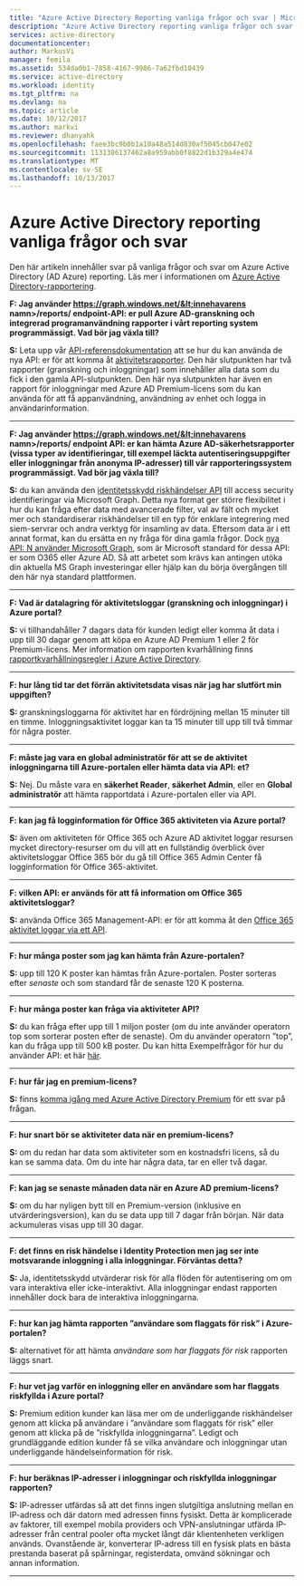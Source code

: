 ```yaml
---
title: "Azure Active Directory Reporting vanliga frågor och svar | Microsoft Docs"
description: "Azure Active Directory reporting vanliga frågor och svar."
services: active-directory
documentationcenter: 
author: MarkusVi
manager: femila
ms.assetid: 534da0b1-7858-4167-9986-7a62fbd10439
ms.service: active-directory
ms.workload: identity
ms.tgt_pltfrm: na
ms.devlang: na
ms.topic: article
ms.date: 10/12/2017
ms.author: markvi
ms.reviewer: dhanyahk
ms.openlocfilehash: faee3bc9b0b1a10a48a514d830af5045cb047e02
ms.sourcegitcommit: 1131386137462a8a959abb0f8822d1b329a4e474
ms.translationtype: MT
ms.contentlocale: sv-SE
ms.lasthandoff: 10/13/2017
---
```

# <a name="azure-active-directory-reporting-faq"></a>Azure Active Directory reporting vanliga frågor och svar

Den här artikeln innehåller svar på vanliga frågor och svar om Azure Active Directory (AD Azure) reporting. Läs mer i informationen om [Azure Active Directory-rapportering](active-directory-reporting-azure-portal.md). 

**F: Jag använder https://graph.windows.net/&lt;innehavarens namn&gt;/reports/ endpoint-API: er pull Azure AD-granskning och integrerad programanvändning rapporter i vårt reporting system programmässigt. Vad bör jag växla till?**

**S:** Leta upp vår [API-referensdokumentation](https://developer.microsoft.com/graph/) att se hur du kan använda de nya API: er för att komma åt [aktivitetsrapporter](https://docs.microsoft.com/azure/active-directory/active-directory-reporting-api-getting-started-azure-portal). Den här slutpunkten har två rapporter (granskning och inloggningar) som innehåller alla data som du fick i den gamla API-slutpunkten. Den här nya slutpunkten har även en rapport för inloggningar med Azure AD Premium-licens som du kan använda för att få appanvändning, användning av enhet och logga in användarinformation.


--- 

**F: Jag använder https://graph.windows.net/&lt;innehavarens namn&gt;/reports/ endpoint API: er kan hämta Azure AD-säkerhetsrapporter (vissa typer av identifieringar, till exempel läckta autentiseringsuppgifter eller inloggningar från anonyma IP-adresser) till vår rapporteringssystem programmässigt. Vad bör jag växla till?**

**S:** du kan använda den [identitetsskydd riskhändelser API](active-directory-identityprotection-graph-getting-started.md) till access security identifieringar via Microsoft Graph. Detta nya format ger större flexibilitet i hur du kan fråga efter data med avancerade filter, val av fält och mycket mer och standardiserar riskhändelser till en typ för enklare integrering med siem-servrar och andra verktyg för insamling av data. Eftersom data är i ett annat format, kan du ersätta en ny fråga för dina gamla frågor. Dock [nya API: N använder Microsoft Graph](https://developer.microsoft.com/graph/docs/api-reference/beta/resources/identityriskevent), som är Microsoft standard för dessa API: er som O365 eller Azure AD. Så att arbetet som krävs kan antingen utöka din aktuella MS Graph investeringar eller hjälp kan du börja övergången till den här nya standard plattformen.

--- 

**F: Vad är datalagring för aktivitetsloggar (granskning och inloggningar) i Azure portal?** 

**S:** vi tillhandahåller 7 dagars data för kunden ledigt eller komma åt data i upp till 30 dagar genom att köpa en Azure AD Premium 1 eller 2 för Premium-licens. Mer information om rapporten kvarhållning finns [rapportkvarhållningsregler i Azure Active Directory](active-directory-reporting-retention.md).

--- 

**F: hur lång tid tar det förrän aktivitetsdata visas när jag har slutfört min uppgiften?**

**S:** granskningsloggarna för aktivitet har en fördröjning mellan 15 minuter till en timme. Inloggningsaktivitet loggar kan ta 15 minuter till upp till två timmar för några poster.

---

**F: måste jag vara en global administratör för att se de aktivitet inloggningarna till Azure-portalen eller hämta data via API: et?**

**S:** Nej. Du måste vara en **säkerhet Reader**, **säkerhet Admin**, eller en **Global administratör** att hämta rapportdata i Azure-portalen eller via API.

---

**F: kan jag få logginformation för Office 365 aktiviteten via Azure portal?**

**S:** även om aktiviteten för Office 365 och Azure AD aktivitet loggar resursen mycket directory-resurser om du vill att en fullständig överblick över aktivitetsloggar Office 365 bör du gå till Office 365 Admin Center få logginformation för Office 365-aktivitet.

---


**F: vilken API: er används för att få information om Office 365 aktivitetsloggar?**

**S:** använda Office 365 Management-API: er för att komma åt den [Office 365 aktivitet loggar via ett API](https://msdn.microsoft.com/office-365/office-365-managment-apis-overview).

---

**F: hur många poster som jag kan hämta från Azure-portalen?**

**S:** upp till 120 K poster kan hämtas från Azure-portalen. Poster sorteras efter *senaste* och som standard får de senaste 120 K posterna. 

---

**F: hur många poster kan fråga via aktiviteter API?**

**S:** du kan fråga efter upp till 1 miljon poster (om du inte använder operatorn top som sorterar posten efter de senaste). Om du använder operatorn ”top”, kan du fråga upp till 500 kB poster. Du kan hitta Exempelfrågor för hur du använder API: et här [här](active-directory-reporting-api-getting-started.md).

---

**F: hur får jag en premium-licens?**

**S:** finns [komma igång med Azure Active Directory Premium](active-directory-get-started-premium.md) för ett svar på frågan.

---

**F: hur snart bör se aktiviteter data när en premium-licens?**

**S:** om du redan har data som aktiviteter som en kostnadsfri licens, så du kan se samma data. Om du inte har några data, tar en eller två dagar.

---

**F: kan jag se senaste månaden data när en Azure AD premium-licens?**

**S:** om du har nyligen bytt till en Premium-version (inklusive en utvärderingsversion), kan du se data upp till 7 dagar från början. När data ackumuleras visas upp till 30 dagar.

---

**F: det finns en risk händelse i Identity Protection men jag ser inte motsvarande inloggning i alla inloggningar. Förväntas detta?**

**S:** Ja, identitetsskydd utvärderar risk för alla flöden för autentisering om om vara interaktiva eller icke-interaktivt. Alla inloggningar endast rapporten innehåller dock bara de interaktiva inloggningarna.

---

**F: hur kan jag hämta rapporten ”användare som flaggats för risk” i Azure-portalen?**

**S:** alternativet för att hämta *användare som har flaggats för risk* rapporten läggs snart.

---

**F: hur vet jag varför en inloggning eller en användare som har flaggats riskfyllda i Azure portal?**

**S:** Premium edition kunder kan läsa mer om de underliggande riskhändelser genom att klicka på användare i ”användare som flaggats för risk” eller genom att klicka på de ”riskfyllda inloggningarna”. Ledigt och grundläggande edition kunder få se vilka användare och inloggningar utan underliggande händelseinformation för risk.

---

**F: hur beräknas IP-adresser i inloggningar och riskfyllda inloggningar rapporten?**

**S:** IP-adresser utfärdas så att det finns ingen slutgiltiga anslutning mellan en IP-adress och där datorn med adressen finns fysiskt. Detta är komplicerade av faktorer, till exempel mobila providers och VPN-anslutningar utfärda IP-adresser från central pooler ofta mycket långt där klientenheten verkligen används. Ovanstående är, konverterar IP-adress till en fysisk plats en bästa prestanda baserat på spårningar, registerdata, omvänd sökningar och annan information. 

---
